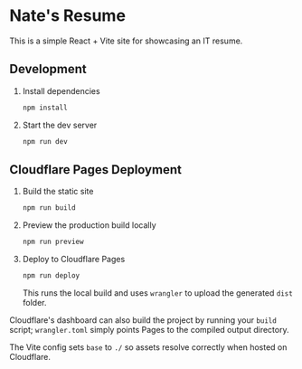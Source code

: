# Nate's Resume

This is a simple React + Vite site for showcasing an IT resume.

## Development

1. Install dependencies
   ```bash
   npm install
   ```
2. Start the dev server
   ```bash
   npm run dev
   ```

## Cloudflare Pages Deployment

1. Build the static site
   ```bash
   npm run build
   ```
2. Preview the production build locally
   ```bash
   npm run preview
   ```
3. Deploy to Cloudflare Pages
   ```bash
   npm run deploy
   ```
   This runs the local build and uses `wrangler` to upload the generated `dist` folder.

Cloudflare's dashboard can also build the project by running your `build` script;
`wrangler.toml` simply points Pages to the compiled output directory.

The Vite config sets `base` to `./` so assets resolve correctly when hosted on Cloudflare.
